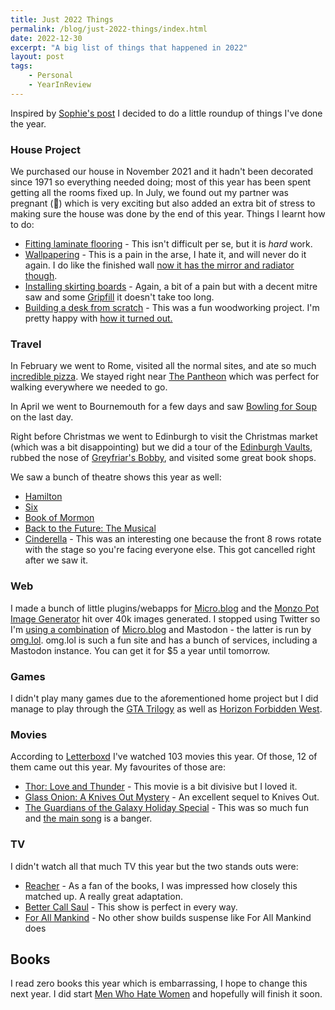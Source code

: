 ```yaml
---
title: Just 2022 Things
permalink: /blog/just-2022-things/index.html
date: 2022-12-30
excerpt: "A big list of things that happened in 2022"
layout: post
tags:
    - Personal
    - YearInReview
---
```


Inspired by [Sophie's post](https://localghost.dev/blog/2022-the-year-in-lists/) I decided to do a little roundup of things I've done the year.

### House Project

We purchased our house in November 2021 and it hadn't been decorated since 1971 so everything needed doing; most of this year has been spent getting all the rooms fixed up. In July, we found out my partner was pregnant (🎉) which is very exciting but also added an extra bit of stress to making sure the house was done by the end of this year. Things I learnt how to do:

- [Fitting laminate flooring](https://toot.rknight.me/2022/11/06/its-finally-finished.html) - This isn't difficult per se, but it is _hard_ work.
- [Wallpapering](https://toot.rknight.me/2022/08/07/my-first-and.html) - This is a pain in the arse, I hate it, and will never do it again. I do like the finished wall [now it has the mirror and radiator though](https://toot.rknight.me/2022/12/27/final-floor-in.html).
- [Installing skirting boards](https://toot.rknight.me/2022/11/24/in-better-news.html) - Again, a bit of a pain but with a decent mitre saw and some [Gripfill](https://trade.evo-stik.co.uk/products/grab-adhesives/gripfill) it doesn't take too long.
- [Building a desk from scratch](https://toot.rknight.me/2022/04/06/im-like-ron.html) - This was a fun woodworking project. I'm pretty happy with [how it turned out.](https://toot.rknight.me/2022/04/22/i-heard-were.html)

### Travel

In February we went to Rome, visited all the normal sites, and ate so much [incredible pizza](https://toot.rknight.me/2022/02/24/pizza.html). We stayed right near [The Pantheon](https://en.wikipedia.org/wiki/Pantheon,_Rome) which was perfect for walking everywhere we needed to go.

In April we went to Bournemouth for a few days and saw [Bowling for Soup](https://en.wikipedia.org/wiki/Bowling_for_Soup) on the last day.

Right before Christmas we went to Edinburgh to visit the Christmas market (which was a bit disappointing) but we did a tour of the [Edinburgh Vaults](https://en.wikipedia.org/wiki/Edinburgh_Vaults), rubbed the nose of [Greyfriar's Bobby](https://toot.rknight.me/2022/12/19/edinburgh-day.html), and visited some great book shops.

We saw a bunch of theatre shows this year as well:

- [Hamilton](https://www.hamiltonwestendshop.com)
- [Six](https://www.sixthemusical.com)
- [Book of Mormon](https://thebookofmormonmusical.com/london/?utm_source=search&utm_medium=google&campaign_id=17961066709&adset_id=&ad_id=&gclid=Cj0KCQiAtbqdBhDvARIsAGYnXBPs12fWJd3GhcOAKGkJVZVY33b3MIfGN8yz0HqLDzKh0NCaommr2GQaAgAPEALw_wcB)
- [Back to the Future: The Musical](https://www.backtothefuturemusical.com)
- [Cinderella](<https://en.wikipedia.org/wiki/Cinderella_(Lloyd_Webber_musical)>) - This was an interesting one because the front 8 rows rotate with the stage so you're facing everyone else. This got cancelled right after we saw it.

### Web

I made a bunch of little plugins/webapps for [Micro.blog](https://mbtools.rknight.me) and the [Monzo Pot Image Generator](https://potimages.rknight.me) hit over 40k images generated. I stopped using Twitter so I'm [using a combination](https://rknight.me/two-social-networks-in-this-economy/) of [Micro.blog](https://micro.blog) and Mastodon - the latter is run by [omg.lol](https://home.omg.lol/referred-by/robb). omg.lol is such a fun site and has a bunch of services, including a Mastodon instance. You can get it for $5 a year until tomorrow.

### Games

I didn't play many games due to the aforementioned home project but I did manage to play through the [GTA Trilogy](https://store.rockstargames.com/game/buy-grand-theft-auto-the-trilogy-the-definitive-edition) as well as [Horizon Forbidden West](https://www.playstation.com/en-gb/games/horizon-forbidden-west/).

### Movies

According to [Letterboxd](https://letterboxd.com/rknightuk/films/diary/for/2022/) I've watched 103 movies this year. Of those, 12 of them came out this year. My favourites of those are:

- [Thor: Love and Thunder](https://letterboxd.com/rknightuk/film/thor-love-and-thunder/1/) - This movie is a bit divisive but I loved it.
- [Glass Onion: A Knives Out Mystery](https://letterboxd.com/rknightuk/film/glass-onion-a-knives-out-mystery/) - An excellent sequel to Knives Out.
- [The Guardians of the Galaxy Holiday Special](https://letterboxd.com/rknightuk/film/the-guardians-of-the-galaxy-holiday-special/) - This was so much fun and [the main song](https://www.youtube.com/watch?v=-E1ULv6LcOk) is a banger.

### TV

I didn't watch all that much TV this year but the two stands outs were:

- [Reacher](https://toot.rknight.me/2022/07/14/finished-the-first.html) -  As a fan of the books, I was impressed how closely this matched up. A really great adaptation.
- [Better Call Saul](https://toot.rknight.me/2022/08/16/cant-believe-better.html) - This show is perfect in every way.
- [For All Mankind](https://toot.rknight.me/2022/09/09/for-all-mankind.html) - No other show builds suspense like For All Mankind does

## Books

I read zero books this year which is embarrassing, I hope to change this next year. I did start [Men Who Hate Women](https://micro.blog/books/9781728236254) and hopefully will finish it soon.